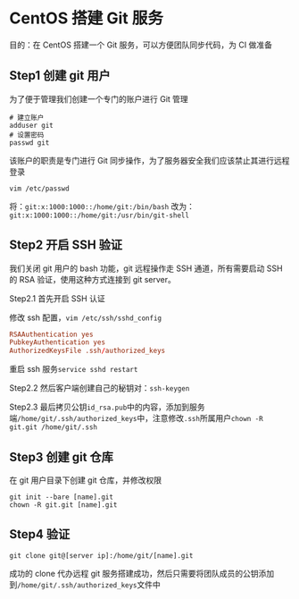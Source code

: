 # CentOS 搭建 Git 服务

目的：在 CentOS 搭建一个 Git 服务，可以方便团队同步代码，为 CI 做准备

## Step1 创建 git 用户

为了便于管理我们创建一个专门的账户进行 Git 管理

```shell
# 建立账户
adduser git
# 设置密码
passwd git
```

该账户的职责是专门进行 Git 同步操作，为了服务器安全我们应该禁止其进行远程登录

```shell
vim /etc/passwd
```

将：`git:x:1000:1000::/home/git:/bin/bash`
改为：`git:x:1000:1000::/home/git:/usr/bin/git-shell`

## Step2 开启 SSH 验证

我们关闭 git 用户的 bash 功能，git 远程操作走 SSH 通道，所有需要启动 SSH 的 RSA 验证，使用这种方式连接到 git server。

Step2.1 首先开启 SSH 认证

修改 ssh 配置，`vim /etc/ssh/sshd_config`

```conf
RSAAuthentication yes
PubkeyAuthentication yes
AuthorizedKeysFile .ssh/authorized_keys
```

重启 ssh 服务`service sshd restart`

Step2.2 然后客户端创建自己的秘钥对：`ssh-keygen`

Step2.3 最后拷贝公钥`id_rsa.pub`中的内容，添加到服务端`/home/git/.ssh/authorized_keys`中，注意修改`.ssh`所属用户`chown -R git.git /home/git/.ssh`

## Step3 创建 git 仓库

在 git 用户目录下创建 git 仓库，并修改权限

```shell
git init --bare [name].git
chown -R git.git [name].git
```

## Step4 验证

`git clone git@[server ip]:/home/git/[name].git`

成功的 clone 代办远程 git 服务搭建成功，然后只需要将团队成员的公钥添加到`/home/git/.ssh/authorized_keys`文件中
